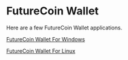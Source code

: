 FutureCoin Wallet
=================
Here are a few FutureCoin Wallet applications.

[FutureCoin Wallet For Windows]()


[FutureCoin Wallet For Linux]()
